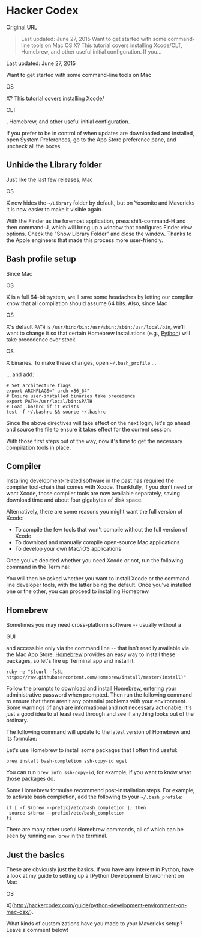 # Hacker Codex

[Original URL](http://hackercodex.com/guide/mac-osx-mavericks-10.9-configuration/)

> Last updated: June 27, 2015 Want to get started with some command-line tools on Mac OS X? This tutorial covers installing Xcode/CLT, Homebrew, and other useful initial configuration. If you...

<span class="post-date" title="2015-06-27T00:00:00-07:00">Last updated: June 27, 2015</span>

 Want to get started with some command-line tools on Mac 

<span class="caps">OS</span>

 X? This tutorial covers installing Xcode/

<span class="caps">CLT</span>

, Homebrew, and other useful initial configuration.

If you prefer to be in control of when updates are downloaded and installed, open System Preferences, go to the App Store preference pane, and uncheck all the boxes.

## Unhide the Library folder

Just like the last few releases, Mac 

<span class="caps">OS</span>

 X now hides the `~/Library` folder by default, but on Yosemite and Mavericks it is now easier to make it visible again.

With the Finder as the foremost application, press shift-command-H and then command-J, which will bring up a window that configures Finder view options. Check the "Show Library Folder" and close the window. Thanks to the Apple engineers that made this process more user-friendly.

## Bash profile setup

Since Mac 

<span class="caps">OS</span>

 X is a full 64-bit system, we'll save some headaches by letting our compiler know that all compilation should assume 64 bits. Also, since Mac 

<span class="caps">OS</span>

 X's default `PATH` is `/usr/bin:/bin:/usr/sbin:/sbin:/usr/local/bin`, we'll want to change it so that certain Homebrew installations (e.g., [Python](http://hackercodex.com/guide/python-development-environment-on-mac-osx/)) will take precedence over stock 

<span class="caps">OS</span>

 X binaries. To make these changes, open `~/.bash_profile` ...

... and add:

```
# Set architecture flags
export ARCHFLAGS="-arch x86_64"
# Ensure user-installed binaries take precedence
export PATH=/usr/local/bin:$PATH
# Load .bashrc if it exists
test -f ~/.bashrc && source ~/.bashrc
```

Since the above directives will take effect on the next login, let's go ahead and source the file to ensure it takes effect for the current session:

With those first steps out of the way, now it's time to get the necessary compilation tools in place.

## Compiler

Installing development-related software in the past has required the compiler tool-chain that comes with Xcode. Thankfully, if you don't need or want Xcode, those compiler tools are now available separately, saving download time and about four gigabytes of disk space.

Alternatively, there are some reasons you might want the full version of Xcode:

- To compile the few tools that won't compile without the full version of Xcode
- To download and manually compile open-source Mac applications
- To develop your own Mac/iOS applications

Once you've decided whether you need Xcode or not, run the following command in the Terminal:

You will then be asked whether you want to install Xcode or the command line developer tools, with the latter being the default. Once you've installed one or the other, you can proceed to installing Homebrew.

## Homebrew

Sometimes you may need cross-platform software -- usually without a 

<span class="caps">GUI</span>

 and accessible only via the command line -- that isn't readily available via the Mac App Store. [Homebrew](https://github.com/mxcl/homebrew/) provides an easy way to install these packages, so let's fire up Terminal.app and install it:

```
ruby -e "$(curl -fsSL https://raw.githubusercontent.com/Homebrew/install/master/install)"
```

Follow the prompts to download and install Homebrew, entering your administrative password when prompted. Then run the following command to ensure that there aren't any potential problems with your environment. Some warnings (if any) are informational and not necessary actionable; it's just a good idea to at least read through and see if anything looks out of the ordinary.

The following command will update to the latest version of Homebrew and its formulae:

Let's use Homebrew to install some packages that I often find useful:

```
brew install bash-completion ssh-copy-id wget
```

You can run `brew info ssh-copy-id`, for example, if you want to know what those packages do.

Some Homebrew formulae recommend post-installation steps. For example, to activate bash completion, add the following to your `~/.bash_profile`:

```
if [ -f $(brew --prefix)/etc/bash_completion ]; then
 source $(brew --prefix)/etc/bash_completion
fi
```

There are many other useful Homebrew commands, all of which can be seen by running `man brew` in the terminal.

## Just the basics

These are obviously just the basics. If you have any interest in Python, have a look at my guide to setting up a [Python Development Environment on Mac 

<span class="caps">OS</span>

 X](http://hackercodex.com/guide/python-development-environment-on-mac-osx/).

What kinds of customizations have you made to your Mavericks setup? Leave a comment below!
